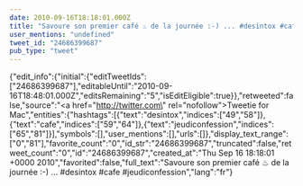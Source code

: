 ```yaml
---
date: 2010-09-16T18:18:01.000Z
title: "Savoure son premier café ♨ de la journée :-) ... #desintox #cafe #jeudiconfession″"
user_mentions: "undefined"
tweet_id: "24686399687"
pub_type: "tweet"
---
```

{"edit_info":{"initial":{"editTweetIds":["24686399687"],"editableUntil":"2010-09-16T18:48:01.000Z","editsRemaining":"5","isEditEligible":true}},"retweeted":false,"source":"<a href=\"http://twitter.com\" rel=\"nofollow\">Tweetie for Mac</a>","entities":{"hashtags":[{"text":"desintox","indices":["49","58"]},{"text":"cafe","indices":["59","64"]},{"text":"jeudiconfession","indices":["65","81"]}],"symbols":[],"user_mentions":[],"urls":[]},"display_text_range":["0","81"],"favorite_count":"0","id_str":"24686399687","truncated":false,"retweet_count":"0","id":"24686399687","created_at":"Thu Sep 16 18:18:01 +0000 2010","favorited":false,"full_text":"Savoure son premier café ♨ de la journée :-) ... #desintox #cafe #jeudiconfession","lang":"fr"}
